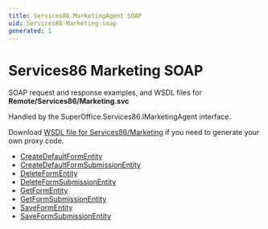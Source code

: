 ```yaml
---
title: Services86.MarketingAgent SOAP
uid: Services86-Marketing-soap
generated: 1
---
```


# Services86 Marketing SOAP

SOAP request and response examples, and WSDL files for **Remote/Services86/Marketing.svc**

Handled by the <see cref="T:SuperOffice.Services86.IMarketingAgent">SuperOffice.Services86.IMarketingAgent</see> interface.

Download [WSDL file for Services86/Marketing](../Services86-Marketing.md) if you need to generate your own proxy code.

* [CreateDefaultFormEntity](CreateDefaultFormEntity.md)
* [CreateDefaultFormSubmissionEntity](CreateDefaultFormSubmissionEntity.md)
* [DeleteFormEntity](DeleteFormEntity.md)
* [DeleteFormSubmissionEntity](DeleteFormSubmissionEntity.md)
* [GetFormEntity](GetFormEntity.md)
* [GetFormSubmissionEntity](GetFormSubmissionEntity.md)
* [SaveFormEntity](SaveFormEntity.md)
* [SaveFormSubmissionEntity](SaveFormSubmissionEntity.md)
